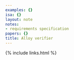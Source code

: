 ```yaml
---
examples: {}
isa: {}
layout: note
notes:
- requirements specification
papers: {}
title: Alloy verifier
---
```

{% include links.html %}
